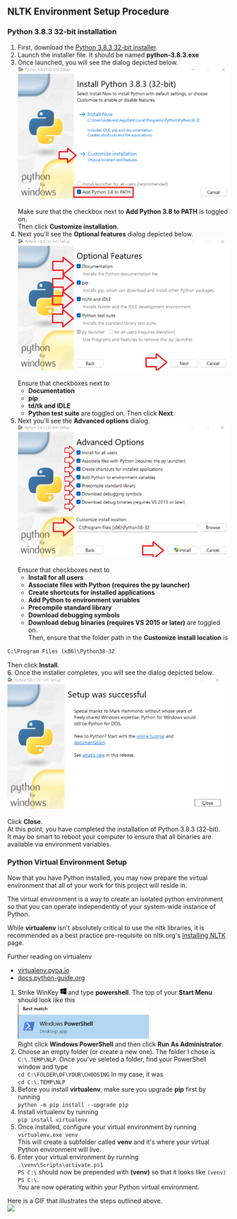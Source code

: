 ## NLTK Environment Setup Procedure  
### Python 3.8.3 32-bit installation  
   1. First, download the [Python 3.8.3 32-bit installer](https://www.python.org/ftp/python/3.8.3/python-3.8.3.exe).  
   2. Launch the installer file. It should be named **python-3.8.3.exe**  
   3. Once launched, you will see the dialog depicted below.  
   <img src="https://github.com/nstevens1040/NLP/blob/main/images/1.png" height="300px" width="auto"><br>  
   Make sure that the checkbox next to **Add Python 3.8 to PATH** is toggled on.  
   Then click **Customize installation**.  
   4. Next you'll see the **Optional features** dialog depicted below.  
   <img src="https://github.com/nstevens1040/NLP/blob/main/images/2.png" height="300px" width="auto"><br>  
   Ensure that checkboxes next to 
      - **Documentation**
      - **pip**
      - **td/tk and IDLE**
      - **Python test suite** are toggled on.
   Then click **Next**.  
   5. Next you'll see the **Advanced options** dialog.  
   <img src="https://github.com/nstevens1040/NLP/blob/main/images/4.png" height="300px" width="auto"><br>  
   Ensure that checkboxes next to 
      - **Install for all users**
      - **Associate files with Python (requires the py launcher)**
      - **Create shortcuts for installed applications**
      - **Add Python to environment variables**
      - **Precompile standard library**
      - **Download debugging symbols**
      - **Download debug binaries (requires VS 2015 or later)** are toggled on.  
    Then, ensure that the folder path in the **Customize install location** is<br>  
```bat
C:\Program Files (x86)\Python38-32
```  
   Then click **Install**.  
   6. Once the installer completes, you will see the dialog depicted below.  
   <img src="https://github.com/nstevens1040/NLP/blob/main/images/5.png" height="300px" width="auto"><br>  
   Click **Close**.  
   At this point, you have completed the installation of Python 3.8.3 (32-bit).  
   It may be smart to reboot your computer to ensure that all binaries are available via environment variables.  
  

### Python Virtual Environment Setup  
Now that you have Python installed, you may now prepare the virtual environment that all of your work for this project will reside in.  
  
The virtual environment is a way to create an isolated python environment so that you can operate independently of your system-wide instance of Python.  
  
While **virtualenv** isn't absolutely critical to use the nltk libraries, it is recommended as a best practice pre-requisite on nltk.org's [Installing NLTK](https://www.nltk.org/install.html) page.  
  
Further reading on virtualenv
   - [virtualenv.pypa.io](https://virtualenv.pypa.io/en/latest/)
   - [docs.python-guide.org](https://docs.python-guide.org/dev/virtualenvs/#lower-level-virtualenv)  
  
   1. Strike WinKey <img height=16px width=auto src="https://raw.githubusercontent.com/nstevens1040/images/main/winkey.svg"/> and type **powershell**. The top of your **Start Menu** should look like this<br><img height="80px" src="https://raw.githubusercontent.com/nstevens1040/NLP/main/images/sm_ps.png"><br>Right click **Windows PowerShell** and then click **Run As Administrator**.
   2. Choose an empty folder (or create a new one). The folder I chose is ```C:\.TEMP\NLP```. Once you've seleted a folder, find your PowerShell window and type <br>```cd C:\FOLDER\OF\YOUR\CHOOSING```
   In my case, it was <br>```cd C:\.TEMP\NLP```
   3. Before you install **virtualenv**, make sure you upgrade **pip** first by running<br>```python -m pip install --upgrade pip```<br>
   4. Install virtualenv by running<br>```pip install virtualenv```
   5. Once installed, configure your virtual environment by running<br>```virtualenv.exe venv```<br>This will create a subfolder called **venv** and it's where your virtual Python environment will live.
   6. Enter your virtual environment by running<br>```.\venv\Scripts\activate.ps1```<br>```PS C:\``` should now be prepended with **(venv)** so that it looks like ``(venv) PS C:\``. <br>You are now operating within your Python virtual environment.  
  
Here is a GIF that illustrates the steps outlined above.  
<img src="https://raw.githubusercontent.com/nstevens1040/NLP/main/images/render1645828356817.gif"><br>
